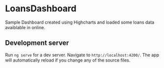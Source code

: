 # LoansDashboard

Sample Dashboard created using Highcharts and loaded some loans data avaiblable in online.

## Development server

Run `ng serve` for a dev server. Navigate to `http://localhost:4200/`. The app will automatically reload if you change any of the source files.
